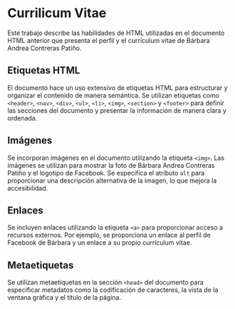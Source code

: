  <h1>Currilicum Vitae</h1>

<p>Este trabajo describe las habilidades de HTML utilizadas en el documento HTML anterior que presenta el perfil y el currículum vitae de Bárbara Andrea Contreras Patiño.</p>

<h2>Etiquetas HTML</h2>

<p>El documento hace un uso extensivo de etiquetas HTML para estructurar y organizar el contenido de manera semántica. Se utilizan etiquetas como <code>&lt;header&gt;</code>, <code>&lt;nav&gt;</code>, <code>&lt;div&gt;</code>, <code>&lt;ul&gt;</code>, <code>&lt;li&gt;</code>, <code>&lt;img&gt;</code>, <code>&lt;section&gt;</code> y <code>&lt;footer&gt;</code> para definir las secciones del documento y presentar la información de manera clara y ordenada.</p>

<h2>Imágenes</h2>

<p>Se incorporan imágenes en el documento utilizando la etiqueta <code>&lt;img&gt;</code>. Las imágenes se utilizan para mostrar la foto de Bárbara Andrea Contreras Patiño y el logotipo de Facebook. Se especifica el atributo <code>alt</code> para proporcionar una descripción alternativa de la imagen, lo que mejora la accesibilidad.</p>

<h2>Enlaces</h2>

<p>Se incluyen enlaces utilizando la etiqueta <code>&lt;a&gt;</code> para proporcionar acceso a recursos externos. Por ejemplo, se proporciona un enlace al perfil de Facebook de Bárbara y un enlace a su propio currículum vitae.</p>

<h2>Metaetiquetas</h2>

<p>Se utilizan metaetiquetas en la sección <code>&lt;head&gt;</code> del documento para especificar metadatos como la codificación de caracteres, la vista de la ventana gráfica y el título de la página.</p>
